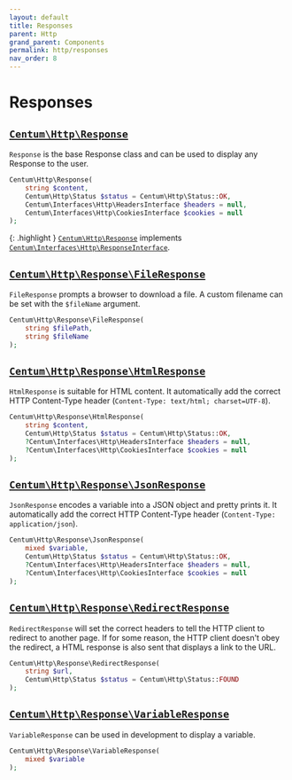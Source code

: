 ```yaml
---
layout: default
title: Responses
parent: Http
grand_parent: Components
permalink: http/responses
nav_order: 8
---
```




# Responses

## [`Centum\Http\Response`](https://github.com/SidRoberts/centum/tree/development/src/Http/Response.php)

`Response` is the base Response class and can be used to display any Response to the user.

```php
Centum\Http\Response(
    string $content,
    Centum\Http\Status $status = Centum\Http\Status::OK,
    Centum\Interfaces\Http\HeadersInterface $headers = null,
    Centum\Interfaces\Http\CookiesInterface $cookies = null
);
```

{: .highlight }
[`Centum\Http\Response`](https://github.com/SidRoberts/centum/blob/main/src/Http/Response.php) implements [`Centum\Interfaces\Http\ResponseInterface`](https://github.com/SidRoberts/centum/blob/main/src/Interfaces/Http/ResponseInterface.php).



## [`Centum\Http\Response\FileResponse`](https://github.com/SidRoberts/centum/tree/development/src/Http/Response/FileResponse.php)

`FileResponse` prompts a browser to download a file.
A custom filename can be set with the `$fileName` argument.

```php
Centum\Http\Response\FileResponse(
    string $filePath,
    string $fileName
);
```



## [`Centum\Http\Response\HtmlResponse`](https://github.com/SidRoberts/centum/tree/development/src/Http/Response/HtmlResponse.php)

`HtmlResponse` is suitable for HTML content.
It automatically add the correct HTTP Content-Type header (`Content-Type: text/html; charset=UTF-8`).

```php
Centum\Http\Response\HtmlResponse(
    string $content,
    Centum\Http\Status $status = Centum\Http\Status::OK,
    ?Centum\Interfaces\Http\HeadersInterface $headers = null,
    ?Centum\Interfaces\Http\CookiesInterface $cookies = null
);
```



## [`Centum\Http\Response\JsonResponse`](https://github.com/SidRoberts/centum/tree/development/src/Http/Response/JsonResponse.php)

`JsonResponse` encodes a variable into a JSON object and pretty prints it.
It automatically add the correct HTTP Content-Type header (`Content-Type: application/json`).

```php
Centum\Http\Response\JsonResponse(
    mixed $variable,
    Centum\Http\Status $status = Centum\Http\Status::OK,
    ?Centum\Interfaces\Http\HeadersInterface $headers = null,
    ?Centum\Interfaces\Http\CookiesInterface $cookies = null
);
```



## [`Centum\Http\Response\RedirectResponse`](https://github.com/SidRoberts/centum/tree/development/src/Http/Response/RedirectResponse.php)

`RedirectResponse` will set the correct headers to tell the HTTP client to redirect to another page.
If for some reason, the HTTP client doesn't obey the redirect, a HTML response is also sent that displays a link to the URL.

```php
Centum\Http\Response\RedirectResponse(
    string $url,
    Centum\Http\Status $status = Centum\Http\Status::FOUND
);
```



## [`Centum\Http\Response\VariableResponse`](https://github.com/SidRoberts/centum/tree/development/src/Http/Response/VariableResponse.php)

`VariableResponse` can be used in development to display a variable.

```php
Centum\Http\Response\VariableResponse(
    mixed $variable
);
```
